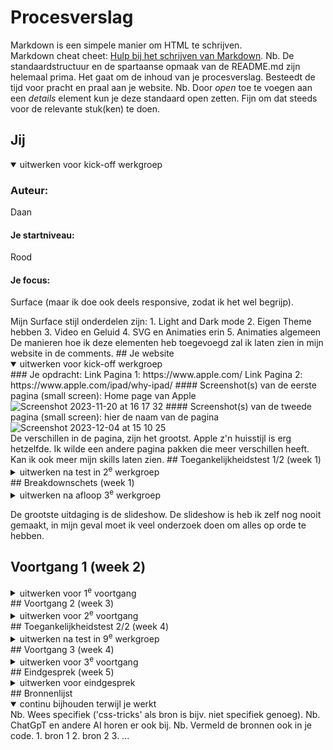 # Procesverslag
Markdown is een simpele manier om HTML te schrijven.  
Markdown cheat cheet: [Hulp bij het schrijven van Markdown](https://github.com/adam-p/markdown-here/wiki/Markdown-Cheatsheet).
Nb. De standaardstructuur en de spartaanse opmaak van de README.md zijn helemaal prima. Het gaat om de inhoud van je procesverslag. Besteedt de tijd voor pracht en praal aan je website.
Nb. Door *open* toe te voegen aan een *details* element kun je deze standaard open zetten. Fijn om dat steeds voor de relevante stuk(ken) te doen.

## Jij
<details open>
  <summary>uitwerken voor kick-off werkgroep</summary>

### Auteur:
Daan

#### Je startniveau:
Rood
  #### Je focus:
  Surface (maar ik doe ook deels responsive, zodat ik het wel begrijp).
 
</details>
Mijn Surface stijl onderdelen zijn:
1. Light and Dark mode
2. Eigen Theme hebben
3. Video en Geluid
4. SVG en Animaties erin
5. Animaties algemeen
De manieren hoe ik deze elementen heb toegevoegd zal ik laten zien in mijn website in de comments.
## Je website
<details open>
  <summary>uitwerken voor kick-off werkgroep</summary>
  ### Je opdracht:
  Link Pagina 1: https://www.apple.com/
  Link Pagina 2: https://www.apple.com/ipad/why-ipad/
  #### Screenshot(s) van de eerste pagina (small screen): 
  Home page van Apple 
  <img width="622" alt="Screenshot 2023-11-20 at 16 17 32" src="https://github.com/DBKoekkoek/Apple/assets/151542447/2d19bd15-4161-4c16-8574-6fe7f86cea43">
  #### Screenshot(s) van de tweede pagina (small screen):
  hier de naam van de pagina  
  <img width="1512" alt="Screenshot 2023-12-04 at 15 10 25" src="https://github.com/DBKoekkoek/Apple/assets/151542447/f1f013e9-e26a-4ee3-bcf3-78f885522363">
</details>
De verschillen in de pagina, zijn het grootst. Apple z'n huisstijl is erg hetzelfde. Ik wilde een andere pagina pakken die meer verschillen heeft. Kan ik ook meer mijn skills laten zien.
## Toegankelijkheidstest 1/2 (week 1)
<details>
  <summary>uitwerken na test in 2<sup>e</sup> werkgroep</summary>
  ### Bevindingen
  Lijst met je bevindingen die in de test naar voren kwamen:
</details>
## Breakdownschets (week 1)
<details>
  <summary>uitwerken na afloop 3<sup>e</sup> werkgroep</summary>

  ### de hele pagina: 
  <img src="readme-images/dummy-plaatje.jpg" width="375px" alt="breakdown van de hele pagina">

  ### dynamisch deel (bijv menu): 
  <img src="readme-images/dummy-plaatje.jpg" width="375px" alt="breakdown van een dynamisch deel">

  ### wellicht nog een dynamisch deel (bijv filter): 
  <img src="readme-images/dummy-plaatje.jpg" width="375px" alt="breakdown van nog een dynamisch deel">

  ### Pagina 1: 
  ![Artboard 1](https://github.com/DBKoekkoek/Apple/assets/151542447/5999e3e3-a763-41d1-b0f4-eb045aeeabc7)

  ### Pagina 2: 
  ![Artboard 1 copy](https://github.com/DBKoekkoek/Apple/assets/151542447/7b6a3545-66a0-4096-9617-6219b91efcd3)

  ### dynamisch deel (Het dropdown menu die ik moet maken voor mijn website): 
  ![Artboard 3](https://github.com/DBKoekkoek/Apple/assets/151542447/d07f5595-801f-4cb1-9b28-cf2527dcee21)

  ### wellicht nog een dynamisch deel (De slidshow van de Apple+ Films. Daarnaast nog een filmpje: 

![Artboard 5](https://github.com/DBKoekkoek/Apple/assets/151542447/a50fe73a-3ad9-4144-b6bd-208998c54968)
![Artboard 4](https://github.com/DBKoekkoek/Apple/assets/151542447/07e1e719-5f66-4cce-8269-c43e736a0945)

</details>


De grootste uitdaging is de slideshow. De slideshow is heb ik zelf nog nooit gemaakt, in mijn geval moet ik veel onderzoek doen om alles op orde te hebben. 



## Voortgang 1 (week 2)

<details>
  <summary>uitwerken voor 1<sup>e</sup> voortgang</summary>


  ### Stand van zaken
  hier dit ging goed & dit was lastig (neem ook screenshots op van delen van je website en code)

  Ik heb mijn header gemaakt en een start van mijn volgende artikel. Wat ik nu lastig vind is dat mijn beeld niet lekker loopt op mijn pagina. Daarnaast moet ik nog leren om een dropdown menu te maken. Tot nu toe gaat het makkelijk om alles via symantische code. 

  ### Agenda voor meeting
  samen met je groepje opstellen
  | student 1      | student 2          | student 3    | student 4        |
  | ---            | ---                | ---          | ---              |
  | dit bespreken  | en dit             | en ik dit    | en dan ik dat    |
  | en dat ook nog | dit als er tijd is | nog een punt | dit wil ik zeker |
  | ...            | ...                | ...          | ...              |
  ### Verslag van meeting
  hier na afloop snel de uitkomsten van de meeting vastleggen
  - punt 1
  - punt 2
  - nog een punt
  - ...
</details>
## Voortgang 2 (week 3)
<details>
  <summary>uitwerken voor 2<sup>e</sup> voortgang</summary>
  ### Stand van zaken
IK ben relatief ver zover ik weet. De code is wel lastig, en ik heb veel problemen gehad met bepaalde manieren van flexbox en posistion gebruiken. Waardoor ik extra wit ruimte krijg die ik niet wel. Daarnaast moet ik nu bijna de laatste dingen focussen op Javascript en mijn eerste pagina finetune en details goed verwerken. Maar bulk is klaar denk ik. 
Ik heb een stap gemaakt naar de tweede pagina. Waar ik een andere aanpak neem aan het begin. Zodat het hopelijk wat lekkerder loopt. Eerst HTML echt goed hebben en dan pas CSS netjes maken.
  ### Agenda voor meeting
  samen met je groepje opstellen
  | Daan    | student 2          | student 3    | student 4        |
  | ---            | ---                | ---          | ---              |
  |1. Flex box inconsistenties 
2. CSS en welke gebruikt moeten worden, omdat je meerdere mappen hebt
3. Wanneer Grid? In mijn html CSs | en dit             | en ik dit    | en dan ik dat    |
  | en dat ook nog | dit als er tijd is | nog een punt | dit wil ik zeker |
  | ...            | ...                | ...          | ...              |
  ### Verslag van meeting
  hier na afloop snel de uitkomsten van de meeting vastleggen
  - punt 1
  - punt 2
  - nog een punt
- ...
</details>
## Toegankelijkheidstest 2/2 (week 4)
<details>
  <summary>uitwerken na test in 9<sup>e</sup> werkgroep</summary>
  ### Bevindingen
  Lijst met je bevindingen die in de test naar voren kwamen (geef ook aan wat er verbeterd is):
</details>
## Voortgang 3 (week 4)
<details>
  <summary>uitwerken voor 3<sup>e</sup> voortgang</summary>
  ### Stand van zaken
IK ben relatief ver zover ik weet. De code is wel lastig, en ik heb veel problemen gehad met bepaalde manieren van flexbox en posistion gebruiken. Waardoor ik extra wit ruimte krijg die ik niet wel. Daarnaast moet ik nu bijna de laatste dingen focussen op Javascript en mijn eerste pagina finetune en details goed verwerken. Maar bulk is klaar denk ik. 
Ik heb een stap gemaakt naar de tweede pagina. Waar ik een andere aanpak neem aan het begin. Zodat het hopelijk wat lekkerder loopt. Eerst HTML echt goed hebben en dan pas CSS netjes maken.
  ### Agenda voor meeting
  samen met je groepje opstellen
  | Daan    | student 2          | student 3    | student 4        |
  | ---            | ---                | ---          | ---              |
  |1. Flex box inconsistenties 
2. CSS en welke gebruikt moeten worden, omdat je meerdere mappen hebt
3. Wanneer Grid? In mijn html CSs | en dit             | en ik dit    | en dan ik dat    |
  | en dat ook nog | dit als er tijd is | nog een punt | dit wil ik zeker |
  | ...            | ...                | ...          | ...              |
  ### Verslag van meeting
  hier na afloop snel de uitkomsten van de meeting vastleggen
  - punt 1
  - punt 2
  - nog een punt
  - ...
</details>
## Eindgesprek (week 5)
<details>
  <summary>uitwerken voor eindgesprek</summary>
  ### Je uitkomst - karakteristiek screenshots:
  <img src="readme-images/dummy-plaatje.jpg" width="375px" alt="uitomst opdracht 1">
  ### Dit ging goed/Heb ik geleerd: 
  Korte omschrijving met plaatjes
  <img src="readme-images/dummy-plaatje.jpg" width="375px" alt="top">
  ### Dit was lastig/Is niet gelukt:
  Korte omschrijving met plaatjes
  <img src="readme-images/dummy-plaatje.jpg" width="375px" alt="bummer">
</details>
## Bronnenlijst
<details open>
  <summary>continu bijhouden terwijl je werkt</summary>
  Nb. Wees specifiek ('css-tricks' als bron is bijv. niet specifiek genoeg). 
  Nb. ChatGpT en andere AI horen er ook bij.
  Nb. Vermeld de bronnen ook in je code.
  1. bron 1
  2. bron 2
  3. ...
</details>
